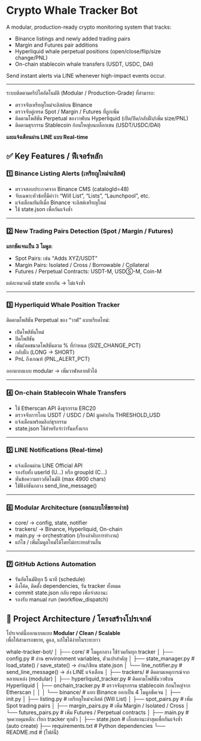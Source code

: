 # Crypto Whale Tracker Bot

A modular, production-ready crypto monitoring system that tracks:
- Binance listings and newly added trading pairs
- Margin and Futures pair additions
- Hyperliquid whale perpetual positions (open/close/flip/size change/PNL)
- On-chain stablecoin whale transfers (USDT, USDC, DAI)

Send instant alerts via LINE whenever high-impact events occur.

---

ระบบติดตามคริปโตอัตโนมัติ (Modular / Production-Grade) ที่สามารถ:
- ตรวจจับเหรียญใหม่จะลิสต์บน Binance
- ตรวจจับคู่เทรด Spot / Margin / Futures ที่ถูกเพิ่ม
- ติดตามโพสิชัน Perpetual ของวาฬบน Hyperliquid (เปิด/ปิด/กลับฝั่ง/เพิ่ม size/PNL)
- ติดตามธุรกรรม Stablecoin ก้อนใหญ่บนบล็อกเชน (USDT/USDC/DAI)

**และแจ้งเตือนผ่าน LINE แบบ Real-time**


## ✅ Key Features / ฟีเจอร์หลัก

### 1️⃣ Binance Listing Alerts (เหรียญใหม่จะลิสต์)
- ตรวจสอบประกาศจาก Binance CMS (catalogId=48)
- จับเฉพาะหัวข้อที่มีคำว่า “Will List”, “Lists”, “Launchpool”, etc.
- แจ้งเตือนทันทีเมื่อ Binance จะลิสต์เหรียญใหม่
- ใช้ state.json เพื่อกันแจ้งซ้ำ

---

### 2️⃣ New Trading Pairs Detection (Spot / Margin / Futures)
**แยกชัดเจนเป็น 3 โมดูล:**
- Spot Pairs: เช่น “Adds XYZ/USDT”
- Margin Pairs: Isolated / Cross / Borrowable / Collateral
- Futures / Perpetual Contracts: USDT-M, USDⓈ-M, Coin-M

แต่ละหมวดมี state แยกกัน → ไม่แจ้งซ้ำ

---

### 3️⃣ Hyperliquid Whale Position Tracker
ติดตามโพสิชัน Perpetual ของ “วาฬ” แบบเรียลไทม์:
- เปิดโพสิชันใหม่
- ปิดโพสิชัน
- เพิ่ม/ลดขนาดโพสิชันตาม % ที่กำหนด (SIZE_CHANGE_PCT)
- กลับฝั่ง (LONG → SHORT)
- PnL ถึงเกณฑ์ (PNL_ALERT_PCT)

ออกแบบแบบ modular → เพิ่มวาฬหลายตัวได้

---

### 4️⃣ On-chain Stablecoin Whale Transfers
- ใช้ Etherscan API ดึงธุรกรรม ERC20
- ตรวจจับการโอน USDT / USDC / DAI มูลค่าเกิน THRESHOLD_USD
- แจ้งเตือนพร้อมลิงก์ธุรกรรม
- state.json ใช้สำหรับจำว่ารันครั้งแรก

---

### 5️⃣ LINE Notifications (Real-time)
- แจ้งเตือนผ่าน LINE Official API
- รองรับทั้ง userId (U…) หรือ groupId (C…)
- หั่นข้อความยาวอัตโนมัติ (max 4900 chars)
- ใช้ฟังก์ชันกลาง send_line_message()

---

### 6️⃣ Modular Architecture (ออกแบบให้ขยายง่าย)
- core/ → config, state, notifier
- trackers/ → Binance, Hyperliquid, On-chain
- main.py → orchestration (เรียงลำดับการทำงาน)
- แก้ไข / เพิ่มโมดูลใหม่ได้โดยไม่กระทบส่วนอื่น

---

### 7️⃣ GitHub Actions Automation
- รันอัตโนมัติทุก 5 นาที (schedule)
- ดึงโค้ด, ติดตั้ง dependencies, รัน tracker ทั้งหมด
- commit state.json กลับ repo เพื่อจำสถานะ
- รองรับ manual run (workflow_dispatch)


## 🧠 Project Architecture / โครงสร้างโปรเจกต์

โปรเจกต์นี้ออกแบบแบบ **Modular / Clean / Scalable**  
เพื่อให้สามารถขยาย, ดูแล, แก้ไขได้ง่ายในระยะยาว

whale-tracker-bot/
│
├── core/ # โมดูลกลาง ใช้ร่วมกันทุก tracker
│ ├── config.py # อ่าน environment variables, ตัวแปรสำคัญ
│ ├── state_manager.py # load_state() / save_state() → อ่าน/เขียน state.json
│ └── line_notifier.py # send_line_message() → ส่ง LINE แจ้งเตือน
│
├── trackers/ # ติดตามเหตุการณ์จากหลายแหล่ง (modular)
│ ├── hyperliquid_tracker.py # ติดตามโพสิชันวาฬบน Hyperliquid
│ ├── onchain_tracker.py # ตรวจจับธุรกรรม stablecoin ก้อนใหญ่จาก Etherscan
│ │
│ └── binance/ # แยก Binance ออกเป็น 4 โมดูลชัดเจน
│ ├── init.py
│ ├── listing.py # เหรียญใหม่จะลิสต์ (Will List)
│ ├── spot_pairs.py # เพิ่ม Spot trading pairs
│ ├── margin_pairs.py # เพิ่ม Margin / Isolated / Cross
│ └── futures_pairs.py # เพิ่ม Futures / Perpetual contracts
│
├── main.py # จุดควบคุมหลัก: เรียก tracker ทุกตัว
│
├── state.json # เก็บสถานะล่าสุดเพื่อกันแจ้งซ้ำ (auto create)
├── requirements.txt # Python dependencies
└── README.md # (ไฟล์นี้)



